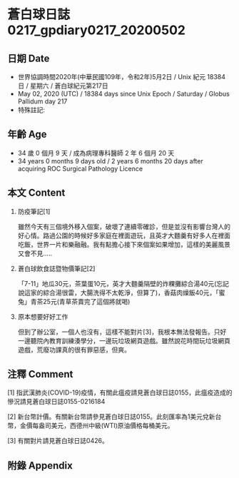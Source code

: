 [_metadata_:encoding]: - "utf-8"
[_metadata_:language]: - "zh-Hant-TW"
[_metadata_:fileformat]: - "markdown"
[_metadata_:MIME_type]: - "text/plain"
[_metadata_:markdown_version]: - "commonmark version 0.29"
[_metadata_:markdown_spec]: - "https://spec.commonmark.org/0.29/"

# 蒼白球日誌0217_gpdiary0217_20200502 #

## 日期 Date ##

* 世界協調時間2020年(中華民國109年，令和2年)5月2日 / Unix 紀元 18384 日 / 星期六 / 蒼白球紀元第217日
* May 02, 2020 (UTC) / 18384 days since Unix Epoch / Saturday / Globus Pallidum day 217
* 特殊註記:

## 年齡 Age ##

* 34 歲 0 個月 9 天 / 成為病理專科醫師 2 年 6 個月 20 天
* 34 years 0 months 9 days old / 2 years 6 months 20 days after acquiring ROC Surgical Pathology Licence

## 本文 Content ##

1. 防疫筆記[1]

    雖然今天有三個境外移入個案，破壞了連續零確診，但是並沒有影響台灣人的好心情。路過公園的時候好多家庭在裡面遊玩，且英才大麵羹有好多人在裡面吃飯，世界一片和樂融融。我有點擔心接下來個案如果增加，這樣的美麗風景又會不見.....

2. 蒼白球飲食誌暨物價筆記[2]

    「7-11」地瓜30元，茶葉蛋10元，英才大麵羹隔壁的炸粿攤綜合湯40元(忘記說這家的綜合湯很雷，大腸洗得不太乾淨，但算了)，香菇肉燥飯40元，「蜜兔」青茶25元(青草茶賣完了這個將就喝)

3. 原本想要好好工作

    但到了辦公室，一個人也沒有，這樣不能對片[3]，我根本無法發報告。只好一邊聽院內教育訓練湊學分，一邊玩垃圾網頁遊戲。雖然說花時間玩垃圾網頁遊戲，荒廢功課真的很有罪惡感，但爽。    

## 注釋 Comment ##

[1] 指武漢肺炎(COVID-19)疫情，有關此瘟疫請見蒼白球日誌0155，此瘟疫造成的慘況請見蒼白球日誌0155-0216184


[2] 新台幣計價。有關新台幣請參見蒼白球日誌0155。此刻匯率為1美元兌新台幣，金價每盎司美元，西德州中級(WTI)原油價格每桶美元。

[3] 有關對片請見蒼白球日誌0426。

## 附錄 Appendix ##

<!--stackedit_data:
eyJoaXN0b3J5IjpbLTIxMDgzNzkzMzJdfQ==
-->